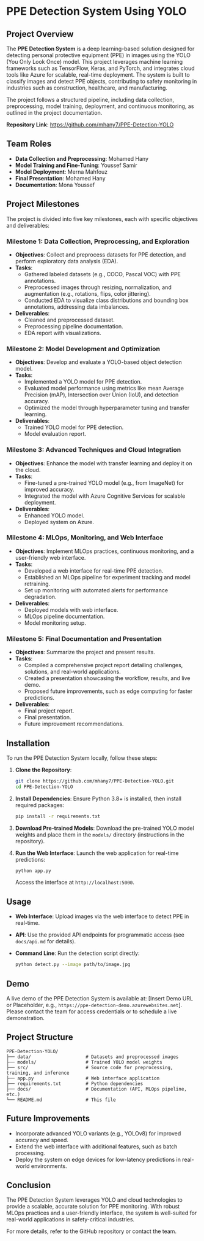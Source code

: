 # PPE Detection System Using YOLO

## Project Overview

The **PPE Detection System** is a deep learning-based solution designed for detecting personal protective equipment (PPE) in images using the YOLO (You Only Look Once) model. This project leverages machine learning frameworks such as TensorFlow, Keras, and PyTorch, and integrates cloud tools like Azure for scalable, real-time deployment. The system is built to classify images and detect PPE objects, contributing to safety monitoring in industries such as construction, healthcare, and manufacturing.

The project follows a structured pipeline, including data collection, preprocessing, model training, deployment, and continuous monitoring, as outlined in the project documentation.

**Repository Link**: https://github.com/mhany7/PPE-Detection-YOLO

## Team Roles

- **Data Collection and Preprocessing**: Mohamed Hany
- **Model Training and Fine-Tuning**: Youssef Samir
- **Model Deployment**: Merna Mahfouz
- **Final Presentation**: Mohamed Hany
- **Documentation**: Mona Youssef

## Project Milestones

The project is divided into five key milestones, each with specific objectives and deliverables:

### Milestone 1: Data Collection, Preprocessing, and Exploration

- **Objectives**: Collect and preprocess datasets for PPE detection, and perform exploratory data analysis (EDA).
- **Tasks**:
  - Gathered labeled datasets (e.g., COCO, Pascal VOC) with PPE annotations.
  - Preprocessed images through resizing, normalization, and augmentation (e.g., rotations, flips, color jittering).
  - Conducted EDA to visualize class distributions and bounding box annotations, addressing data imbalances.
- **Deliverables**:
  - Cleaned and preprocessed dataset.
  - Preprocessing pipeline documentation.
  - EDA report with visualizations.

### Milestone 2: Model Development and Optimization

- **Objectives**: Develop and evaluate a YOLO-based object detection model.
- **Tasks**:
  - Implemented a YOLO model for PPE detection.
  - Evaluated model performance using metrics like mean Average Precision (mAP), Intersection over Union (IoU), and detection accuracy.
  - Optimized the model through hyperparameter tuning and transfer learning.
- **Deliverables**:
  - Trained YOLO model for PPE detection.
  - Model evaluation report.

### Milestone 3: Advanced Techniques and Cloud Integration

- **Objectives**: Enhance the model with transfer learning and deploy it on the cloud.
- **Tasks**:
  - Fine-tuned a pre-trained YOLO model (e.g., from ImageNet) for improved accuracy.
  - Integrated the model with Azure Cognitive Services for scalable deployment.
- **Deliverables**:
  - Enhanced YOLO model.
  - Deployed system on Azure.

### Milestone 4: MLOps, Monitoring, and Web Interface

- **Objectives**: Implement MLOps practices, continuous monitoring, and a user-friendly web interface.
- **Tasks**:
  - Developed a web interface for real-time PPE detection.
  - Established an MLOps pipeline for experiment tracking and model retraining.
  - Set up monitoring with automated alerts for performance degradation.
- **Deliverables**:
  - Deployed models with web interface.
  - MLOps pipeline documentation.
  - Model monitoring setup.

### Milestone 5: Final Documentation and Presentation

- **Objectives**: Summarize the project and present results.
- **Tasks**:
  - Compiled a comprehensive project report detailing challenges, solutions, and real-world applications.
  - Created a presentation showcasing the workflow, results, and live demo.
  - Proposed future improvements, such as edge computing for faster predictions.
- **Deliverables**:
  - Final project report.
  - Final presentation.
  - Future improvement recommendations.

## Installation

To run the PPE Detection System locally, follow these steps:

1. **Clone the Repository**:

   ```bash
   git clone https://github.com/mhany7/PPE-Detection-YOLO.git
   cd PPE-Detection-YOLO
   ```

2. **Install Dependencies**: Ensure Python 3.8+ is installed, then install required packages:

   ```bash
   pip install -r requirements.txt
   ```

3. **Download Pre-trained Models**: Download the pre-trained YOLO model weights and place them in the `models/` directory (instructions in the repository).

4. **Run the Web Interface**: Launch the web application for real-time predictions:

   ```bash
   python app.py
   ```

   Access the interface at `http://localhost:5000`.

## Usage

- **Web Interface**: Upload images via the web interface to detect PPE in real-time.

- **API**: Use the provided API endpoints for programmatic access (see `docs/api.md` for details).

- **Command Line**: Run the detection script directly:

  ```bash
  python detect.py --image path/to/image.jpg
  ```

## Demo

A live demo of the PPE Detection System is available at: \[Insert Demo URL or Placeholder, e.g., `https://ppe-detection-demo.azurewebsites.net`\].\
Please contact the team for access credentials or to schedule a live demonstration.

## Project Structure

```
PPE-Detection-YOLO/
├── data/                    # Datasets and preprocessed images
├── models/                  # Trained YOLO model weights
├── src/                     # Source code for preprocessing, training, and inference
├── app.py                   # Web interface application
├── requirements.txt         # Python dependencies
├── docs/                    # Documentation (API, MLOps pipeline, etc.)
└── README.md                # This file
```

## Future Improvements

- Incorporate advanced YOLO variants (e.g., YOLOv8) for improved accuracy and speed.
- Extend the web interface with additional features, such as batch processing.
- Deploy the system on edge devices for low-latency predictions in real-world environments.

## Conclusion

The PPE Detection System leverages YOLO and cloud technologies to provide a scalable, accurate solution for PPE monitoring. With robust MLOps practices and a user-friendly interface, the system is well-suited for real-world applications in safety-critical industries.

For more details, refer to the GitHub repository or contact the team.
